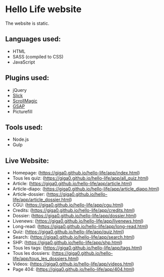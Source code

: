 # Hello Life website

The website is static.

## Languages used:
- HTML
- SASS (compiled to CSS)
- JavaScript

## Plugins used: 
- jQuery
- [Slick](http://kenwheeler.github.io/slick/)
- [ScrollMagic](http://scrollmagic.io/)
- [GSAP](https://greensock.com/gsap)
- Picturefill

## Tools used: 
- Node.js
- Gulp

## Live Website:
- Homepage: (https://giga0.github.io/hello-life/app/index.html)
- Tous les quiz: (https://giga0.github.io/hello-life/app/all_quiz.html)
- Article: (https://giga0.github.io/hello-life/app/article.html)
- Article-diapo: (https://giga0.github.io/hello-life/app/article_diapo.html)
- Article-dossier: (https://giga0.github.io/hello-life/app/article_dossier.html)
- CGU: (https://giga0.github.io/hello-life/app/cgu.html)
- Credits: (https://giga0.github.io/hello-life/app/credits.html)
- Dossier: (https://giga0.github.io/hello-life/app/dossier.html)
- Livenews: (https://giga0.github.io/hello-life/app/livenews.html)
- Long-read: (https://giga0.github.io/hello-life/app/long-read.html)
- Quiz: (https://giga0.github.io/hello-life/app/quiz.html)
- Search: (https://giga0.github.io/hello-life/app/search.html)
- SHP: (https://giga0.github.io/hello-life/app/shp.html)
- Tous les tags: (https://giga0.github.io/hello-life/app/tags.html)
- Tous les dossiers: (https://giga0.github.io/hello-life/app/tous_les_dossiers.html)
- Videos: (https://giga0.github.io/hello-life/app/videos.html)
- Page 404: (https://giga0.github.io/hello-life/app/404.html)
